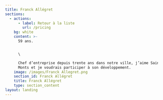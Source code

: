```yaml
---
title: Franck Allégret
sections:
  - actions:
      - label: Retour à la liste
        url: /pricing
    bg: white
    content: >-
      59 ans.


      \

      Chef d’entreprise depuis trente ans dans notre ville, j’aime Saint Jean de
      Monts et je voudrais participer à son développement.
    image: /images/Franck Allegret.png
    section_id: Franck Allégret
    title: Franck Allégret
    type: section_content
layout: landing
---
```


